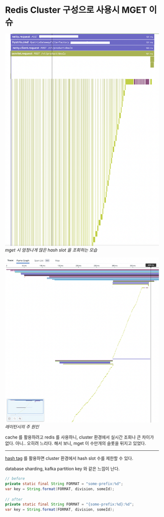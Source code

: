 # Redis Cluster 구성으로 사용시  MGET 이슈

![redis1](../resources/rediscluster/redis1.png)
_mget 시 엄청나게 많은 hash slot 을 조회하는 모습_


![redis2](../resources/rediscluster/redis2.png)
_레이턴시의 주 원인_

cache 를 활용하려고 redis 를 사용하니, cluster 환경에서 실시간 조회나 큰 차이가 없다. 아니.. 오히려 느리다.
해서 보니, mget 이 수만개의 슬롯을 뒤지고 있었다. 

---

[hash tag](https://redis.io/docs/reference/cluster-spec/ ) 를 활용하면 cluster 환경에서 hash slot 수를 제한할 수 있다.

database sharding, kafka partition key 와 같은 느낌이 난다.

```java
// before
private static final String FORMAT = "some-prefix:%d";
var key = String.format(FORMAT, division, someId);
        
// after
private static final String FORMAT = "{some-prefix:%d}:%d";
var key = String.format(FORMAT, division, someId);
```

